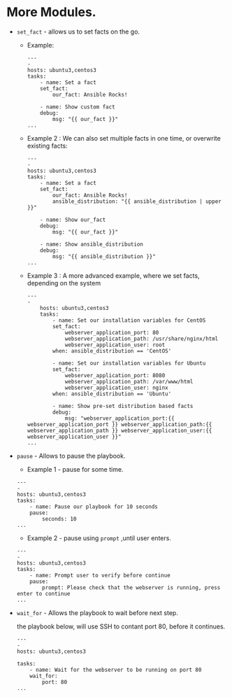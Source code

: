 # More Modules.

- `set_fact` - allows us to set facts on the go.
    - Example: 
        ```
        ---
        -
        hosts: ubuntu3,centos3
        tasks:
            - name: Set a fact
            set_fact:
                our_fact: Ansible Rocks!

            - name: Show custom fact
            debug:
                msg: "{{ our_fact }}"
        ...
        ```
    - Example 2 : We can also set multiple facts in one time, or overwrite existing facts:
        ```
        ---
        -
        hosts: ubuntu3,centos3
        tasks:
            - name: Set a fact
            set_fact:
                our_fact: Ansible Rocks!
                ansible_distribution: "{{ ansible_distribution | upper }}"

            - name: Show our_fact
            debug:
                msg: "{{ our_fact }}"

            - name: Show ansible_distribution
            debug:
                msg: "{{ ansible_distribution }}"
        ...
        ``` 
    - Example 3 : A more advanced example, where we set facts, depending on the system
        ```
        ---
        -
            hosts: ubuntu3,centos3
            tasks:
                - name: Set our installation variables for CentOS
                set_fact:
                    webserver_application_port: 80
                    webserver_application_path: /usr/share/nginx/html
                    webserver_application_user: root
                when: ansible_distribution == 'CentOS'

                - name: Set our installation variables for Ubuntu
                set_fact:
                    webserver_application_port: 8080
                    webserver_application_path: /var/www/html
                    webserver_application_user: nginx
                when: ansible_distribution == 'Ubuntu'

                - name: Show pre-set distribution based facts
                debug:
                    msg: "webserver_application_port:{{ webserver_application_port }} webserver_application_path:{{ webserver_application_path }} webserver_application_user:{{ webserver_application_user }}"
        ...

        ```

- `pause` - Allows to pause the playbook.
    - Example 1 - pause for some time.
    ```
    ---
    -
    hosts: ubuntu3,centos3
    tasks:
        - name: Pause our playbook for 10 seconds
        pause:
            seconds: 10
    ...
    ```

    - Example 2 - pause using `prompt` ,until user enters.
    ```
    ---
    -
    hosts: ubuntu3,centos3
    tasks:
        - name: Prompt user to verify before continue
        pause:
            prompt: Please check that the webserver is running, press enter to continue
    ...
    ```
- `wait_for` - Allows the playbook to wait before next step.

    the playbook below, will use SSH to contant port 80, before it continues.
    ```
    ---
    -
    hosts: ubuntu3,centos3

    tasks:
        - name: Wait for the webserver to be running on port 80
        wait_for:
            port: 80
    ...

    ```